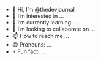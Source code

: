 - 👋 Hi, I’m @thedevjournal
- 👀 I’m interested in ...
- 🌱 I’m currently learning ...
- 💞️ I’m looking to collaborate on ...
- 📫 How to reach me ...
- 😄 Pronouns: ...
- ⚡ Fun fact: ...

<!---
thedevjournal/thedevjournal is a ✨ special ✨ repository because its `README.md` (this file) appears on your GitHub profile.
You can click the Preview link to take a look at your changes.
--->
